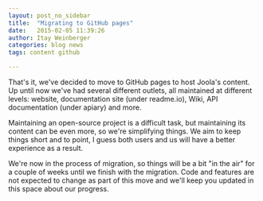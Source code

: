 ```yaml
---
layout: post_no_sidebar
title:  "Migrating to GitHub pages"
date:   2015-02-05 11:39:26
author: Itay Weinberger
categories: blog news
tags: content github

---
```

That's it, we've decided to move to GitHub pages to host Joola's content. 
Up until now we've had several different outlets, all maintained at different levels: website, documentation site (under readme.io), Wiki, API documentation (under apiary) and more.

Maintaining an open-source project is a difficult task, but maintaining its content can be even more, so we're simplifying things. 
We aim to keep things short and to point, I guess both users and us will have a better experience as a result.

We're now in the process of migration, so things will be a bit "in the air" for a couple of weeks until we finish with the migration. 
Code and features are not expected to change as part of this move and we'll keep you updated in this space about our progress. 